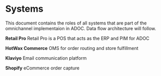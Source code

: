 # Systems

This document contains the roles of all systems that are part of the omnichannel implementaion in ADOC. Data flow architecture will follow.

**Retail Pro**
Retail Pro is a POS that acts as the ERP and PIM for ADOC

**HotWax Commerce**
OMS for order routing and store fulfillment

**Klaviyo**
Email communication platform

**Shopify**
eCommerce order capture
